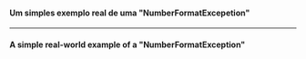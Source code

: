 #### Um simples exemplo real de uma "NumberFormatExcepetion"

---

#### A simple real-world example of a "NumberFormatException"
